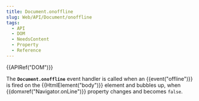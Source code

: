 ```yaml
---
title: Document.onoffline
slug: Web/API/Document/onoffline
tags:
  - API
  - DOM
  - NeedsContent
  - Property
  - Reference
---
```

<p>{{APIRef("DOM")}}</p>

<p>The <strong><code>Document.onoffline</code></strong> event handler is called when an {{event("offline")}} is fired on the {{HtmlElement("body")}} element and bubbles up, when {{domxref("Navigator.onLine")}} property changes and becomes <code>false</code>.</p>
